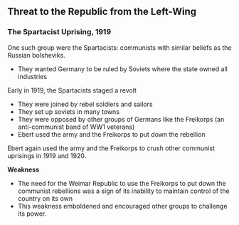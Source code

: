 ## Threat to the Republic from the Left-Wing

### The Spartacist Uprising, 1919

One such group were the Spartacists: communists with similar beliefs as the Russian bolsheviks.

- They wanted Germany to be ruled by Soviets where the state owned all industries

Early in 1919, the Spartacists staged a revolt

- They were joined by rebel soldiers and sailors
- They set up soviets in many towns
- They were opposed by other groups of Germans like the Freikorps (an anti-communist band of WW1 veterans)
- Ebert used the army and the Freikorps to put down the rebellion

Ebert again used the army and the Freikorps to crush other communist uprisings in 1919 and 1920.

**Weakness**

- The need for the Weimar Republic to use the Freikorps to put down the communist rebellions was a sign of its inability to maintain control of the country on its own
- This weakness emboldened and encouraged other groups to challenge its power.

